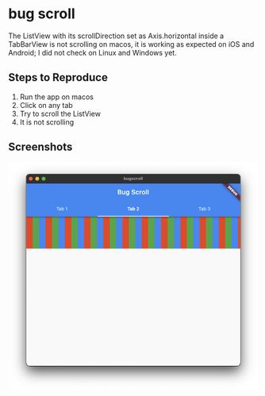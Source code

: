 # bug scroll

The ListView with its scrollDirection set as Axis.horizontal inside a TabBarView
is not scrolling on macos, it is working as expected on iOS and Android; I did
not check on Linux and Windows yet.

## Steps to Reproduce

1. Run the app on macos
2. Click on any tab
3. Try to scroll the ListView
4. It is not scrolling

## Screenshots

![Screenshot](assets/screenshot.png)

